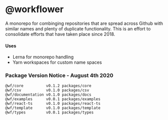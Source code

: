 # @workflower

A monorepo for combinging repositories that are spread across Github with similar names and
plenty of duplicate functionality. This is an effort to  consolidate efforts that have taken
place since 2018.

#### Uses

- Lerna for monorepo handling
- Yarn workspaces for custom name spaces

### Package Version Notice - August 4th 2020


```
@wf/core          v0.1.2 packages/core
@wf/csv           v0.1.0 packages/csv
@wf/documentation v0.1.0 packages/docs
@wf/examples      v0.0.1 packages/examples
@wf/react-ts      v0.1.0 packages/react-ts
@wf/template      v0.1.0 packages/template
@wf/types         v0.0.1 packages/types
```

